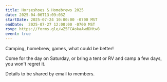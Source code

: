 ```yaml
---
title: Horseshoes & Homebrews 2025
date: 2025-04-06T13:09:03Z
startDate: 2025-07-24 10:00:00 -0700 MST
endDate:  2025-07-27 12:00:00 -0700 MST
rsvp: https://forms.gle/wZ5FCAokaAwdDHtw8
event: true
---
```


Camping, homebrew, games, what could be better!

Come for the day on Saturday, or bring a tent or RV and camp a few days, you won't regret it.

Details to be shared by email to members.
